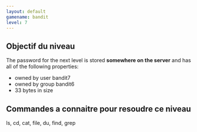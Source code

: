 ```yaml
---
layout: default
gamename: bandit
level: 7
---
```

Objectif du niveau
----------
The password for the next level is stored **somewhere on the
server** and has all of the following properties:
-   owned by user bandit7
-   owned by group bandit6
-   33 bytes in size

Commandes a connaitre pour resoudre ce niveau
-----------------------------------------
ls, cd, cat, file, du, find, grep

